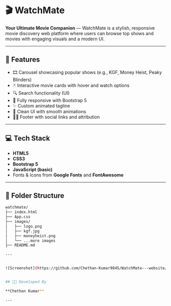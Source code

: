 # 🎬 WatchMate

**Your Ultimate Movie Companion** — WatchMate is a stylish, responsive movie discovery web platform where users can browse top shows and movies with engaging visuals and a modern UI.

---

## 🌟 Features

- 🎞️ Carousel showcasing popular shows (e.g., KGF, Money Heist, Peaky Blinders)
- 🃏 Interactive movie cards with hover and watch options
- 🔍 Search functionality (UI)
- 📱 Fully responsive with Bootstrap 5
- ✨ Custom animated tagline
- 🎨 Clean UI with smooth animations
- 👨‍💻 Footer with social links and attribution

---

## 💻 Tech Stack

- **HTML5**
- **CSS3**
- **Bootstrap 5**
- **JavaScript (basic)**
- Fonts & Icons from **Google Fonts** and **FontAwesome**



---

## 📁 Folder Structure

```bash
watchmate/
├── index.html
├── App.css
├── images/
│   ├── logo.png
│   ├── kgf.jpg
│   ├── moneyheist.png
│   └── ...more images
├── README.md

---


![Screenshot](https://github.com/Chethan-Kumar9845/WatchMate---website/blob/master/Screenshots/Screenshot%202025-08-29%20135828.png)


## 👨‍💻 Developed By

**Chethan Kumar**  

---


